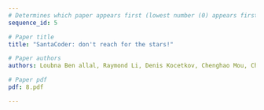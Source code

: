 ```yaml
---
# Determines which paper appears first (lowest number (0) appears first)
sequence_id: 5

# Paper title
title: "SantaCoder: don't reach for the stars!"

# Paper authors
authors: Loubna Ben allal, Raymond Li, Denis Kocetkov, Chenghao Mou, Christopher Akiki, Carlos Muñoz Ferrandis, Niklas Muennighoff, Mayank Mishra, Alex Gu, Manan Dey, Logesh Kumar Umapathi, Carolyn Jane Anderson, Yangtian Zi, Hailey Schoelkopf, Sergey Troshin, Dmitry Abulkhanov, Michael Lappert, Francesco De Toni, Qian Liu, Shamik Bose, Terry Yue Zhuo, Ian Yu, Paulo Villegas, Bernardo Garcia del Rio, Marco Zocca, Sourab Mangrulkar, Urvashi Bhattacharyya, Joel Lamy-Poirier, Huu Nguyen, David Lansky, Danish Contractor, Jia LI, Dzmitry Bahdanau, Yacine Jernite, Sean Hughes, Daniel Fried, Arjun Guha, Harm de Vries, Leandro Von Werra (Best Paper)

# Paper pdf
pdf: 8.pdf

---
```

